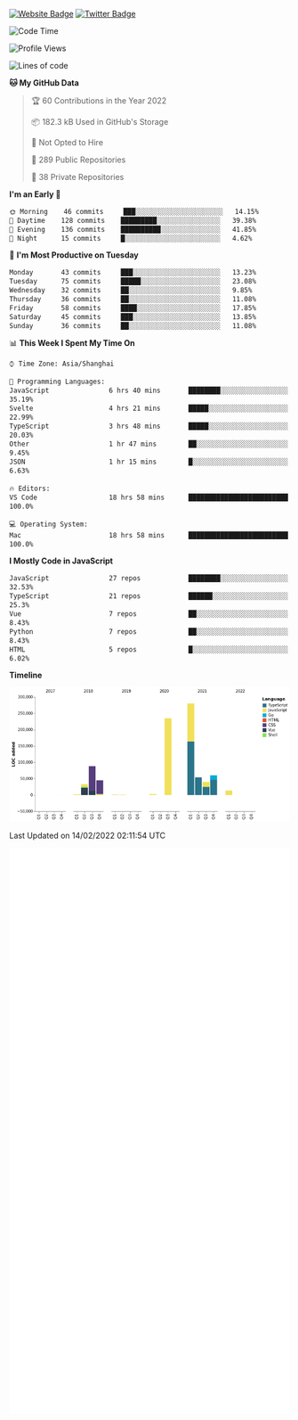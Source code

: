 [![Website Badge](https://img.shields.io/badge/-caos.me-444444?style=flat&logo=Google-Chrome&logoColor=f2f2f2&link=https://caos.me)](https://caos.me)
[![Twitter Badge](https://img.shields.io/badge/-@caosbad-1da1f2?style=flat&labelColor=1ca0f1&logo=twitter&logoColor=white&link=https://twitter.com/caosbad)](https://twitter.com/caosbad)



<!--START_SECTION:waka-->
![Code Time](http://img.shields.io/badge/Code%20Time-126%20hrs%2054%20mins-blue)

![Profile Views](http://img.shields.io/badge/Profile%20Views-0-blue)

![Lines of code](https://img.shields.io/badge/From%20Hello%20World%20I%27ve%20Written-856%20Thousand%20lines%20of%20code-blue)

**🐱 My GitHub Data** 

> 🏆 60 Contributions in the Year 2022
 > 
> 📦 182.3 kB Used in GitHub's Storage 
 > 
> 🚫 Not Opted to Hire
 > 
> 📜 289 Public Repositories 
 > 
> 🔑 38 Private Repositories  
 > 
**I'm an Early 🐤** 

```text
🌞 Morning    46 commits     ███░░░░░░░░░░░░░░░░░░░░░░   14.15% 
🌆 Daytime    128 commits    █████████░░░░░░░░░░░░░░░░   39.38% 
🌃 Evening    136 commits    ██████████░░░░░░░░░░░░░░░   41.85% 
🌙 Night      15 commits     █░░░░░░░░░░░░░░░░░░░░░░░░   4.62%

```
📅 **I'm Most Productive on Tuesday** 

```text
Monday       43 commits     ███░░░░░░░░░░░░░░░░░░░░░░   13.23% 
Tuesday      75 commits     █████░░░░░░░░░░░░░░░░░░░░   23.08% 
Wednesday    32 commits     ██░░░░░░░░░░░░░░░░░░░░░░░   9.85% 
Thursday     36 commits     ██░░░░░░░░░░░░░░░░░░░░░░░   11.08% 
Friday       58 commits     ████░░░░░░░░░░░░░░░░░░░░░   17.85% 
Saturday     45 commits     ███░░░░░░░░░░░░░░░░░░░░░░   13.85% 
Sunday       36 commits     ██░░░░░░░░░░░░░░░░░░░░░░░   11.08%

```


📊 **This Week I Spent My Time On** 

```text
⌚︎ Time Zone: Asia/Shanghai

💬 Programming Languages: 
JavaScript               6 hrs 40 mins       ████████░░░░░░░░░░░░░░░░░   35.19% 
Svelte                   4 hrs 21 mins       █████░░░░░░░░░░░░░░░░░░░░   22.99% 
TypeScript               3 hrs 48 mins       █████░░░░░░░░░░░░░░░░░░░░   20.03% 
Other                    1 hr 47 mins        ██░░░░░░░░░░░░░░░░░░░░░░░   9.45% 
JSON                     1 hr 15 mins        █░░░░░░░░░░░░░░░░░░░░░░░░   6.63%

🔥 Editors: 
VS Code                  18 hrs 58 mins      █████████████████████████   100.0%

💻 Operating System: 
Mac                      18 hrs 58 mins      █████████████████████████   100.0%

```

**I Mostly Code in JavaScript** 

```text
JavaScript               27 repos            ████████░░░░░░░░░░░░░░░░░   32.53% 
TypeScript               21 repos            ██████░░░░░░░░░░░░░░░░░░░   25.3% 
Vue                      7 repos             ██░░░░░░░░░░░░░░░░░░░░░░░   8.43% 
Python                   7 repos             ██░░░░░░░░░░░░░░░░░░░░░░░   8.43% 
HTML                     5 repos             █░░░░░░░░░░░░░░░░░░░░░░░░   6.02%

```


**Timeline**

![Chart not found](https://raw.githubusercontent.com/caosbad/caosbad/master/charts/bar_graph.png) 


 Last Updated on 14/02/2022 02:11:54 UTC
<!--END_SECTION:waka-->


![Metrics](https://github.com/caosbad/CaosBad/blob/master/github-metrics.svg)
